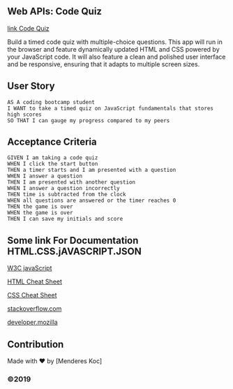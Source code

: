 
## Web APIs: Code Quiz
[link Code Quiz](https://mendereskoc.github.io/Quiz-app//)

 Build a timed code quiz with multiple-choice questions. This app will run in the browser and feature dynamically updated HTML and CSS powered by your JavaScript code. It will also feature a clean and polished user interface and be responsive, ensuring that it adapts to multiple screen sizes.

## User Story

```
AS A coding bootcamp student
I WANT to take a timed quiz on JavaScript fundamentals that stores high scores
SO THAT I can gauge my progress compared to my peers
```

## Acceptance Criteria

```
GIVEN I am taking a code quiz
WHEN I click the start button
THEN a timer starts and I am presented with a question
WHEN I answer a question
THEN I am presented with another question
WHEN I answer a question incorrectly
THEN time is subtracted from the clock
WHEN all questions are answered or the timer reaches 0
THEN the game is over
WHEN the game is over
THEN I can save my initials and score

```
## Some link For Documentation HTML.CSS.jAVASCRIPT.JSON

[W3C javaScript](https://www.w3schools.com/js/js_loop_for.asp)

[HTML Cheat Sheet](https://websitesetup.org/wp-content/uploads/2019/10/WSU-HTML-Cheat-Sheet.pdf)

[CSS Cheat Sheet](https://websitesetup.org/wp-content/uploads/2016/10/wsu-css-cheat-sheet.pdf)

[stackoverflow.com](https://stackoverflow.com/questions/3144711/find-the-time-left-in-a-settimeout)

[developer.mozilla](https://developer.mozilla.org/en-US/docs/Web/API/setTimeout)

## Contribution
Made with ❤️ by [Menderes Koc]

### ©️2019 
